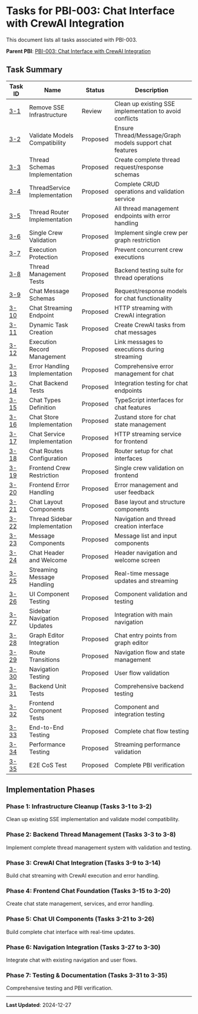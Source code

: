 # Tasks for PBI-003: Chat Interface with CrewAI Integration

This document lists all tasks associated with PBI-003.

**Parent PBI**: [PBI-003: Chat Interface with CrewAI Integration](mdc:prd.md)

## Task Summary

| Task ID | Name | Status | Description |
|---------|------|--------|-------------|
| [3-1](mdc:tasks/PBI-003-1.md) | Remove SSE Infrastructure | Review | Clean up existing SSE implementation to avoid conflicts |
| [3-2](mdc:tasks/PBI-003-2.md) | Validate Models Compatibility | Proposed | Ensure Thread/Message/Graph models support chat features |
| [3-3](mdc:tasks/PBI-003-3.md) | Thread Schemas Implementation | Proposed | Create complete thread request/response schemas |
| [3-4](mdc:tasks/PBI-003-4.md) | ThreadService Implementation | Proposed | Complete CRUD operations and validation service |
| [3-5](mdc:tasks/PBI-003-5.md) | Thread Router Implementation | Proposed | All thread management endpoints with error handling |
| [3-6](mdc:tasks/PBI-003-6.md) | Single Crew Validation | Proposed | Implement single crew per graph restriction |
| [3-7](mdc:tasks/PBI-003-7.md) | Execution Protection | Proposed | Prevent concurrent crew executions |
| [3-8](mdc:tasks/PBI-003-8.md) | Thread Management Tests | Proposed | Backend testing suite for thread operations |
| [3-9](mdc:tasks/PBI-003-9.md) | Chat Message Schemas | Proposed | Request/response models for chat functionality |
| [3-10](mdc:tasks/PBI-003-10.md) | Chat Streaming Endpoint | Proposed | HTTP streaming with CrewAI integration |
| [3-11](mdc:tasks/PBI-003-11.md) | Dynamic Task Creation | Proposed | Create CrewAI tasks from chat messages |
| [3-12](mdc:tasks/PBI-003-12.md) | Execution Record Management | Proposed | Link messages to executions during streaming |
| [3-13](mdc:tasks/PBI-003-13.md) | Error Handling Implementation | Proposed | Comprehensive error management for chat |
| [3-14](mdc:tasks/PBI-003-14.md) | Chat Backend Tests | Proposed | Integration testing for chat endpoints |
| [3-15](mdc:tasks/PBI-003-15.md) | Chat Types Definition | Proposed | TypeScript interfaces for chat features |
| [3-16](mdc:tasks/PBI-003-16.md) | Chat Store Implementation | Proposed | Zustand store for chat state management |
| [3-17](mdc:tasks/PBI-003-17.md) | Chat Service Implementation | Proposed | HTTP streaming service for frontend |
| [3-18](mdc:tasks/PBI-003-18.md) | Chat Routes Configuration | Proposed | Router setup for chat interfaces |
| [3-19](mdc:tasks/PBI-003-19.md) | Frontend Crew Restriction | Proposed | Single crew validation on frontend |
| [3-20](mdc:tasks/PBI-003-20.md) | Frontend Error Handling | Proposed | Error management and user feedback |
| [3-21](mdc:tasks/PBI-003-21.md) | Chat Layout Components | Proposed | Base layout and structure components |
| [3-22](mdc:tasks/PBI-003-22.md) | Thread Sidebar Implementation | Proposed | Navigation and thread creation interface |
| [3-23](mdc:tasks/PBI-003-23.md) | Message Components | Proposed | Message list and input components |
| [3-24](mdc:tasks/PBI-003-24.md) | Chat Header and Welcome | Proposed | Header navigation and welcome screen |
| [3-25](mdc:tasks/PBI-003-25.md) | Streaming Message Handling | Proposed | Real-time message updates and streaming |
| [3-26](mdc:tasks/PBI-003-26.md) | UI Component Testing | Proposed | Component validation and testing |
| [3-27](mdc:tasks/PBI-003-27.md) | Sidebar Navigation Updates | Proposed | Integration with main navigation |
| [3-28](mdc:tasks/PBI-003-28.md) | Graph Editor Integration | Proposed | Chat entry points from graph editor |
| [3-29](mdc:tasks/PBI-003-29.md) | Route Transitions | Proposed | Navigation flow and state management |
| [3-30](mdc:tasks/PBI-003-30.md) | Navigation Testing | Proposed | User flow validation |
| [3-31](mdc:tasks/PBI-003-31.md) | Backend Unit Tests | Proposed | Comprehensive backend testing |
| [3-32](mdc:tasks/PBI-003-32.md) | Frontend Component Tests | Proposed | Component and integration testing |
| [3-33](mdc:tasks/PBI-003-33.md) | End-to-End Testing | Proposed | Complete chat flow testing |
| [3-34](mdc:tasks/PBI-003-34.md) | Performance Testing | Proposed | Streaming performance validation |
| [3-35](mdc:tasks/PBI-003-35.md) | E2E CoS Test | Proposed | Complete PBI verification |

## Implementation Phases

### Phase 1: Infrastructure Cleanup (Tasks 3-1 to 3-2)
Clean up existing SSE implementation and validate model compatibility.

### Phase 2: Backend Thread Management (Tasks 3-3 to 3-8)
Implement complete thread management system with validation and testing.

### Phase 3: CrewAI Chat Integration (Tasks 3-9 to 3-14)
Build chat streaming with CrewAI execution and error handling.

### Phase 4: Frontend Chat Foundation (Tasks 3-15 to 3-20)
Create chat state management, services, and error handling.

### Phase 5: Chat UI Components (Tasks 3-21 to 3-26)
Build complete chat interface with real-time updates.

### Phase 6: Navigation Integration (Tasks 3-27 to 3-30)
Integrate chat with existing navigation and user flows.

### Phase 7: Testing & Documentation (Tasks 3-31 to 3-35)
Comprehensive testing and PBI verification.

---

**Last Updated**: 2024-12-27 